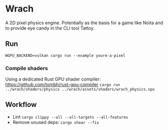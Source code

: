 # Wrach

A 2D pixel physics engine. Potentially as the basis for a game like Noita and to provide eye candy in the CLI tool Tattoy.

## Run

`WGPU_BACKEND=vulkan cargo run --example youre-a-pixel`

### Compile shaders

Using a dedicated Rust GPU shader compiler: https://github.com/tombh/rust-gpu-compiler
`cargo run ../wrach/shaders/physics ../wrach/assets/shaders/wrach_physics.spv`

## Workflow

- Lint `cargo clippy --all --all-targets --all-features`
- Remove unused deps: `cargo shear --fix`
